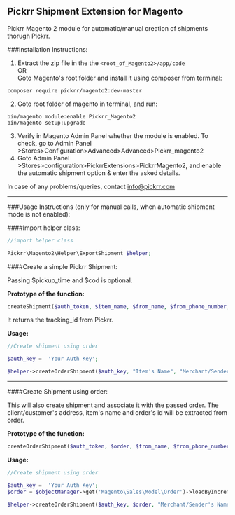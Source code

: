 ## Pickrr Shipment Extension for Magento

Pickrr Magento 2 module for automatic/manual creation of shipments thorugh Pickrr.

###Installation Instructions:

1. Extract the zip file in the the `<root_of_Magento2>/app/code` <br>
 OR <br>
 Goto Magento's root folder and install it using composer from terminal:
 
 ```shell
 composer require pickrr/magento2:dev-master
 ```
2. Goto root folder of magento in terminal, and run:
 ```shell
 bin/magento module:enable Pickrr_Magento2
 bin/magento setup:upgrade
 
 ```
3. Verify in Magento Admin Panel whether the module is enabled. To check, go to Admin Panel >Stores>Configuration>Advanced>Advanced>Pickrr_magento2 <br>
4. Goto Admin Panel >Stores>configuration>PickrrExtensions>PickrrMagento2, and enable the automatic shipment option & enter the asked details.

In case of any problems/queries, contact info@pickrr.com

---

###Usage Instructions (only for manual calls, when automatic shipment mode is not enabled):

####Import helper class:

```php
//import helper class

Pickrr\Magento2\Helper\ExportShipment $helper;

```

####Create a simple Pickrr Shipment:

Passing $pickup_time and $cod is optional.

**Prototype of the function:**
```php
createShipment($auth_token, $item_name, $from_name, $from_phone_number, $from_pincode, $from_address, $to_name, $to_phone_number, $to_pincode, $to_address, $cod=0.0, $pickup_time='NULL', $order_id = 'NULL');
```

It returns the tracking_id from Pickrr.

**Usage:**
```php
//Create shipment using order

$auth_key =  'Your Auth Key';

$helper->createOrderShipment($auth_key, "Item's Name", "Merchant/Sender's Name", "Merchant/Sender's Phone", 'Pickup Address Pin', 'Pickup Address', 300.0, '2016-06-17 17:00');
```

---

####Create Shipment using order:

This will also create shipment and associate it with the passed order. The client/customer's address, item's name and order's id will be extracted from order.

**Prototype of the function:**
```php
createOrderShipment($auth_token, $order, $from_name, $from_phone_number, $from_pincode, $from_address, $cod=0.0, $pickup_time='NULL');

```

**Usage:**
```php
//Create shipment using order

$auth_key =  'Your Auth Key';
$order = $objectManager->get('Magento\Sales\Model\Order')->loadByIncrementId('100000094');

$helper->createOrderShipment($auth_key, $order, "Merchant/Sender's Name", "Merchant/Sender's Phone", 'Pickup Address Pin', 'Pickup Address', 300.0, '2016-06-17 17:00');
```
